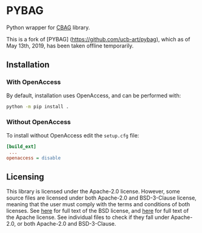 # PYBAG

Python wrapper for [CBAG](https://github.com/bluecheetah/cbag) library.

This is a fork of [PYBAG] (https://github.com/ucb-art/pybag), which as of May 13th, 2019,
has been taken offline temporarily.

## Installation

### With OpenAccess

By default, installation uses OpenAccess, and can be performed with:

```bash
python -m pip install .
```

### Without OpenAccess

To install without OpenAccess edit the `setup.cfg` file:

```ini
[build_ext]
 ...
openaccess = disable
```

## Licensing

This library is licensed under the Apache-2.0 license.  However, some source files are licensed
under both Apache-2.0 and BSD-3-Clause license, meaning that the user must comply with the
terms and conditions of both licenses.  See [here](LICENSE.BSD-3-Clause) for full text of the
BSD license, and [here](LICENSE.Apache-2.0) for full text of the Apache license.  See individual
files to check if they fall under Apache-2.0, or both Apache-2.0 and BSD-3-Clause.
